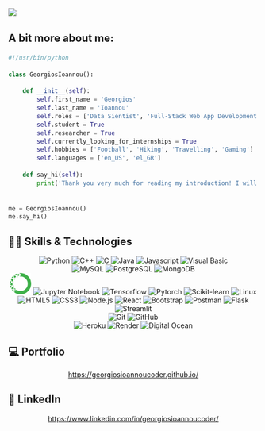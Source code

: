 <img src="https://github.com/GeorgiosIoannouCoder/GeorgiosIoannouCoderPublic/blob/main/Georgios_Ioannou_README.gif"/>

## A bit more about me:

```python
#!/usr/bin/python

class GeorgiosIoannou():

    def __init__(self):
        self.first_name = 'Georgios'
        self.last_name = 'Ioannou'
        self.roles = ['Data Sientist', 'Full-Stack Web App Development']
        self.student = True
        self.researcher = True
        self.currently_looking_for_internships = True
        self.hobbies = ['Football', 'Hiking', 'Travelling', 'Gaming']
        self.languages = ['en_US', 'el_GR']

    def say_hi(self):
        print('Thank you very much for reading my introduction! I will be more than happy to work on a project together!')


me = GeorgiosIoannou()
me.say_hi()
```

## 👨‍💻 Skills & Technologies

<p align="center">
    <img src="https://www.vectorlogo.zone/logos/python/python-icon.svg" alt="Python" width="43" height="43">
    <img src="https://upload.wikimedia.org/wikipedia/commons/1/18/ISO_C%2B%2B_Logo.svg" alt="C++" width="43" height="43">
    <img src="https://upload.wikimedia.org/wikipedia/commons/1/18/C_Programming_Language.svg" alt="C" width="43" height="43">
    <img src="https://www.vectorlogo.zone/logos/java/java-icon.svg" alt="Java" width="43" height="43">
    <img src="https://vectorwiki.com/images/G9sE3__javascript.svg" alt="Javascript" width="43" height="43">
    <img src="https://www.vectorlogo.zone/logos/microsoft_vb/microsoft_vb-icon.svg" alt="Visual Basic" width="43" height="43">
    <br />
    <img src="https://www.vectorlogo.zone/logos/mysql/mysql-icon.svg" alt="MySQL" width="43" height="43">
    <img src="https://www.vectorlogo.zone/logos/postgresql/postgresql-icon.svg" alt="PostgreSQL" width="43" height="43">
    <img src="https://www.vectorlogo.zone/logos/mongodb/mongodb-icon.svg" alt="MongoDB" width="43" height="43"/>
    <br />
    <img src="https://raw.githubusercontent.com/devicons/devicon/55609aa5bd817ff167afce0d965585c92040787a/icons/anaconda/anaconda-original.svg" alt="Anaconda" width="43" height="43">
    <img src="https://www.vectorlogo.zone/logos/jupyter/jupyter-icon.svg" alt="Jupyter Notebook" width="43" height="43">
    <img src="https://www.vectorlogo.zone/logos/tensorflow/tensorflow-icon.svg" alt="Tensorflow" width="43" height="43">
    <img src="https://www.vectorlogo.zone/logos/pytorch/pytorch-icon.svg" alt="Pytorch" width="43" height="43">
    <img src="https://upload.wikimedia.org/wikipedia/commons/0/05/Scikit_learn_logo_small.svg" alt="Scikit-learn" width="43" height="43">
    <img src="https://www.vectorlogo.zone/logos/linux/linux-icon.svg" alt="Linux" width="43" height="43">
    <br />
    <img src="https://www.vectorlogo.zone/logos/w3_html5/w3_html5-icon.svg" alt="HTML5" width="43" height="43">
    <img src="https://www.vectorlogo.zone/logos/w3_css/w3_css-icon.svg" alt="CSS3" width="43" height="43">
    <img src="https://www.vectorlogo.zone/logos/nodejs/nodejs-horizontal.svg" alt="Node.js" width="90" height="50">
    <img src="https://www.vectorlogo.zone/logos/reactjs/reactjs-icon.svg" alt="React" width="43" height="43">
    <img src="https://upload.vectorlogo.zone/logos/getbootstrap/images/987f8f6c-263a-47b1-a85d-853cfca215d9.svg" alt="Bootstrap" width="43" height="43">
    <img src="https://www.vectorlogo.zone/logos/getpostman/getpostman-icon.svg" alt="Postman" width="43" height="43">
    <img src="https://www.vectorlogo.zone/logos/pocoo_flask/pocoo_flask-icon.svg" alt="Flask" width="43" height="43">
    <img src="https://raw.githubusercontent.com/gilbarbara/logos/bea0759cf5fbfaad7e92e6032ff9481dd82de561/logos/streamlit.svg" alt="Streamlit" width="43" height="43">
    <br />
    <img src="https://www.vectorlogo.zone/logos/git-scm/git-scm-icon.svg" alt="Git" width="43" height="43">
    <img src="https://brandeps.com/logo-download/G/GitHub-Icon-logo-vector-01.svg" alt="GitHub" width="43" height="43">
    <br />
    <img src="https://www.vectorlogo.zone/logos/heroku/heroku-icon.svg" alt="Heroku" width="43" height="43">
    <img src="https://upload.vectorlogo.zone/logos/render/images/bb711e6b-3dc7-496f-b665-10558e88ceed.svg" alt="Render" width="153" height="43">
    <img src="https://www.vectorlogo.zone/logos/digitalocean/digitalocean-icon.svg" alt="Digital Ocean" width="43" height="43">
</p>

## 💻 Portfolio

<p align="center">
    <a href="https://georgiosioannoucoder.github.io/">https://georgiosioannoucoder.github.io/</a>
</p>

## 💼 LinkedIn

<p align="center">
    <a href="https://www.linkedin.com/in/georgiosioannoucoder/">https://www.linkedin.com/in/georgiosioannoucoder/</a>
</p>

<!--### Hi there 👋-->

<!--
**GeorgiosIoannouCoder/GeorgiosIoannouCoder** is a ✨ _special_ ✨ repository because its `README.md` (this file) appears on your GitHub profile.

Here are some ideas to get you started:

- 🔭 I’m currently working on ...
- 🌱 I’m currently learning ...
- 👯 I’m looking to collaborate on ...
- 🤔 I’m looking for help with ...
- 💬 Ask me about ...
- 📫 How to reach me: ...
- 😄 Pronouns: ...
- ⚡ Fun fact: ...
-->

